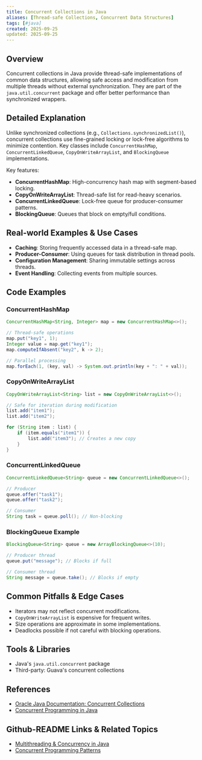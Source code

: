 ```yaml
---
title: Concurrent Collections in Java
aliases: [Thread-safe Collections, Concurrent Data Structures]
tags: [#java]
created: 2025-09-25
updated: 2025-09-25
---
```


## Overview

Concurrent collections in Java provide thread-safe implementations of common data structures, allowing safe access and modification from multiple threads without external synchronization. They are part of the `java.util.concurrent` package and offer better performance than synchronized wrappers.

## Detailed Explanation

Unlike synchronized collections (e.g., `Collections.synchronizedList()`), concurrent collections use fine-grained locking or lock-free algorithms to minimize contention. Key classes include `ConcurrentHashMap`, `ConcurrentLinkedQueue`, `CopyOnWriteArrayList`, and `BlockingQueue` implementations.

Key features:
- **ConcurrentHashMap**: High-concurrency hash map with segment-based locking.
- **CopyOnWriteArrayList**: Thread-safe list for read-heavy scenarios.
- **ConcurrentLinkedQueue**: Lock-free queue for producer-consumer patterns.
- **BlockingQueue**: Queues that block on empty/full conditions.

## Real-world Examples & Use Cases

- **Caching**: Storing frequently accessed data in a thread-safe map.
- **Producer-Consumer**: Using queues for task distribution in thread pools.
- **Configuration Management**: Sharing immutable settings across threads.
- **Event Handling**: Collecting events from multiple sources.

## Code Examples

### ConcurrentHashMap

```java
ConcurrentHashMap<String, Integer> map = new ConcurrentHashMap<>();

// Thread-safe operations
map.put("key1", 1);
Integer value = map.get("key1");
map.computeIfAbsent("key2", k -> 2);

// Parallel processing
map.forEach(1, (key, val) -> System.out.println(key + ": " + val));
```

### CopyOnWriteArrayList

```java
CopyOnWriteArrayList<String> list = new CopyOnWriteArrayList<>();

// Safe for iteration during modification
list.add("item1");
list.add("item2");

for (String item : list) {
    if (item.equals("item1")) {
        list.add("item3"); // Creates a new copy
    }
}
```

### ConcurrentLinkedQueue

```java
ConcurrentLinkedQueue<String> queue = new ConcurrentLinkedQueue<>();

// Producer
queue.offer("task1");
queue.offer("task2");

// Consumer
String task = queue.poll(); // Non-blocking
```

### BlockingQueue Example

```java
BlockingQueue<String> queue = new ArrayBlockingQueue<>(10);

// Producer thread
queue.put("message"); // Blocks if full

// Consumer thread
String message = queue.take(); // Blocks if empty
```

## Common Pitfalls & Edge Cases

- Iterators may not reflect concurrent modifications.
- `CopyOnWriteArrayList` is expensive for frequent writes.
- Size operations are approximate in some implementations.
- Deadlocks possible if not careful with blocking operations.

## Tools & Libraries

- Java's `java.util.concurrent` package
- Third-party: Guava's concurrent collections

## References

- [Oracle Java Documentation: Concurrent Collections](https://docs.oracle.com/en/java/javase/17/docs/api/java.base/java/util/concurrent/package-summary.html)
- [Concurrent Programming in Java](https://www.oracle.com/technetwork/java/javase/documentation/index-137868.html)

## Github-README Links & Related Topics

- [Multithreading & Concurrency in Java](../java-memory-model-and-concurrency/README.md)
- [Concurrent Programming Patterns](../concurrent-programming-patterns/README.md)